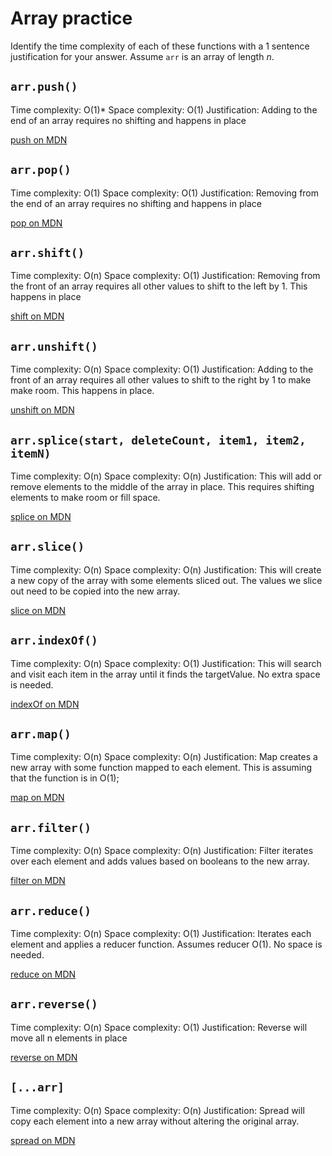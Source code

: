 # Array practice

Identify the time complexity of each of these functions with a 1 sentence
justification for your answer. Assume `arr` is an array of length _n_.

## `arr.push()`

Time complexity: O(1)*
Space complexity: O(1)
Justification: Adding to the end of an array requires no shifting and happens in place

[push on MDN][push]


## `arr.pop()`

Time complexity: O(1)
Space complexity: O(1)
Justification: Removing from the end of an array requires no shifting and happens in place

[pop on MDN][pop]

## `arr.shift()`

Time complexity: O(n)
Space complexity: O(1)
Justification: Removing from the front of an array requires all other values to shift to the left by 1. This happens in place

[shift on MDN][shift]

## `arr.unshift()`

Time complexity: O(n)
Space complexity: O(1)
Justification: Adding to the front of an array requires all other values to shift to the right by 1 to make make room. This happens in place.

[unshift on MDN][unshift]

## `arr.splice(start, deleteCount, item1, item2, itemN)`

Time complexity: O(n)
Space complexity: O(n)
Justification: This will add or remove elements to the middle of the array in place. This requires shifting elements to make room or fill space. 

[splice on MDN][splice]

## `arr.slice()`

Time complexity: O(n)
Space complexity: O(n)
Justification: This will create a new copy of the array with some elements sliced out. The values we slice out need to be copied into the new array. 

[slice on MDN][slice]

## `arr.indexOf()`

Time complexity: O(n)
Space complexity: O(1)
Justification: This will search and visit each item in the array until it finds the targetValue. No extra space is needed.

[indexOf on MDN][indexOf]

## `arr.map()`

Time complexity: O(n)
Space complexity: O(n)
Justification: Map creates a new array with some function mapped to each element.  This is assuming that the function is in O(1);

[map on MDN][map]

## `arr.filter()`

Time complexity: O(n)
Space complexity: O(n)
Justification: Filter iterates over each element and adds values based on booleans to the new array.

[filter on MDN][filter]

## `arr.reduce()`

Time complexity: O(n)
Space complexity: O(1)
Justification: Iterates each element and applies a reducer function. Assumes reducer O(1). No space is needed. 

[reduce on MDN][reduce]

## `arr.reverse()`

Time complexity: O(n)
Space complexity: O(1)
Justification: Reverse will move all n elements in place

[reverse on MDN][reverse]

## `[...arr]`

Time complexity: O(n)
Space complexity: O(n)
Justification: Spread will copy each element into a new array without altering the original array. 

[spread on MDN][spread]

[push]:https://developer.mozilla.org/en-US/docs/Web/JavaScript/Reference/Global_Objects/Array/push
[pop]:https://developer.mozilla.org/en-US/docs/Web/JavaScript/Reference/Global_Objects/Array/pop
[shift]:https://developer.mozilla.org/en-US/docs/Web/JavaScript/Reference/Global_Objects/Array/shift
[unshift]:https://developer.mozilla.org/en-US/docs/Web/JavaScript/Reference/Global_Objects/Array/unshift
[splice]:https://developer.mozilla.org/en-US/docs/Web/JavaScript/Reference/Global_Objects/Array/splice
[slice]:https://developer.mozilla.org/en-US/docs/Web/JavaScript/Reference/Global_Objects/Array/slice
[indexOf]:https://developer.mozilla.org/en-US/docs/Web/JavaScript/Reference/Global_Objects/Array/indexOf
[map]:https://developer.mozilla.org/en-US/docs/Web/JavaScript/Reference/Global_Objects/Array/map
[filter]:https://developer.mozilla.org/en-US/docs/Web/JavaScript/Reference/Global_Objects/Array/filter
[reduce]:https://developer.mozilla.org/en-US/docs/Web/JavaScript/Reference/Global_Objects/Array/reduce
[reverse]:https://developer.mozilla.org/en-US/docs/Web/JavaScript/Reference/Global_Objects/Array/reverse
[spread]:https://developer.mozilla.org/en-US/docs/Web/JavaScript/Reference/Operators/Spread_syntax
